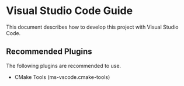 # Visual Studio Code Guide

This document describes how to develop this project with Visual Studio Code.

## Recommended Plugins

The following plugins are recommended to use.

* CMake Tools (ms-vscode.cmake-tools)
